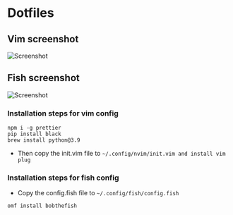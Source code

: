 # Dotfiles
## Vim screenshot
![Screenshot](https://raw.githubusercontent.com/samrath2007/Dotfiles/main/Screenshot%202021-05-26%20at%2011.06.43%20AM.png)
## Fish screenshot
![Screenshot](https://github.com/samrath2007/Dotfiles/blob/main/Screenshot%202021-05-26%20at%2011.08.05%20AM.png)

### Installation steps for vim config
```
npm i -g prettier
pip install black
brew install python@3.9
```
- Then copy the init.vim file to `~/.config/nvim/init.vim and install vim plug`
### Installation steps for fish config
- Copy the config.fish file to `~/.config/fish/config.fish`
```
omf install bobthefish
```
